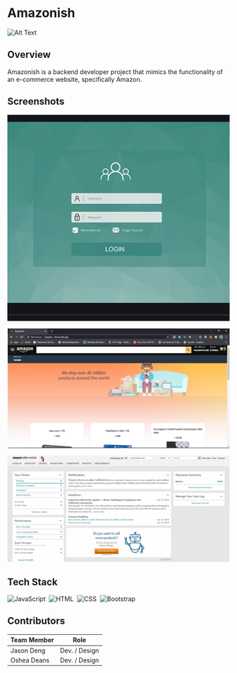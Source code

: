 # Amazonish

![Alt Text](https://www.google.com/url?sa=i&url=https%3A%2F%2Fwww.theverge.com%2F2017%2F10%2F27%2F16552614%2Famazon-popularity-user-survey-prime-echo-trust&psig=AOvVaw1FPab22VDD0LbqtcuiLk9k&ust=1607733594749000&source=images&cd=vfe&ved=0CAIQjRxqFwoTCNC4hsTYxO0CFQAAAAAdAAAAABAD)

## Overview

Amazonish is a backend developer project that mimics the functionality of an e-commerce website, specifically Amazon.

## Screenshots

![alt text](https://github.com/OsheaRD/Amazonish/blob/main/img/LandingPage.png)

![alt text](https://github.com/OsheaRD/Amazonish/blob/main/img/ShopperView.png)

![alt text](https://github.com/OsheaRD/Amazonish/blob/main/img/amazon-seller-homepage.png)



 
 ## Tech Stack
 
![JavaScript](https://img.shields.io/badge/-JavaScript-333333?style=flat&logo=javascript)&nbsp;
![HTML](https://img.shields.io/badge/-HTML-333333?style=flat&logo=HTML5)&nbsp;
![CSS](https://img.shields.io/badge/-CSS-333333?style=flat&logo=CSS3&logoColor=1572B6)&nbsp;
![Bootstrap](https://img.shields.io/badge/-Bootstrap-333333?style=flat&logo=bootstrap&logoColor=563D7C)


## Contributors

Team Member  | Role
------------ | -------------
Jason Deng   | Dev. / Design
Oshea Deans  | Dev. / Design




